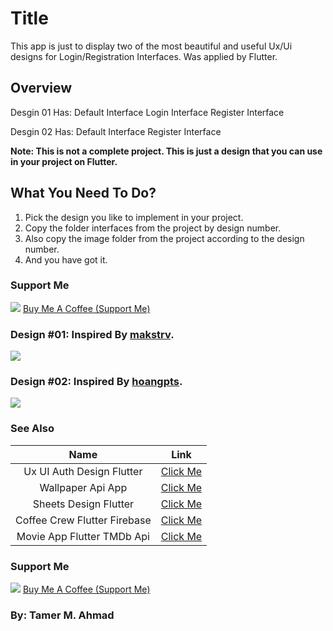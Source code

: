 # Title

This app is just to display two of the most beautiful and useful Ux/Ui designs for Login/Registration Interfaces. Was applied by Flutter.

## Overview

Desgin 01 Has:
Default Interface
Login Interface
Register Interface

Desgin 02 Has:
Default Interface
Register Interface

**Note: This is not a complete project. This is just a design that you can use in your project on Flutter.**

## What You Need To Do?

1. Pick the design you like to implement in your project.
2. Copy the folder interfaces from the project by design number.
3. Also copy the image folder from the project according to the design number.
4. And you have got it.

### Support Me
![](https://user-images.githubusercontent.com/38374139/82101919-8c787280-9716-11ea-88fb-2dfe98eafb3c.png)
[Buy Me A Coffee (Support Me)](https://www.patreon.com/tamerayesh)

### Design #01: Inspired By [makstrv](https://www.123rf.com/photo_122467498_stock-vector-ui-ux-mobile-application-interface-design-authorization-and-registration-pages-.html?utm_source=shareasale&utm_medium=affiliate&utm_campaign=828292_1195097&sscid=71k4_6w1zo).
<img src="https://user-images.githubusercontent.com/38374139/87075543-2ea16c00-c229-11ea-8104-cd42b34b79a4.png">

### Design #02: Inspired By [hoangpts](https://www.uplabs.com/posts/login-signup-mobile-interface-concept).
<img src="https://user-images.githubusercontent.com/38374139/87075552-3103c600-c229-11ea-955b-4d36174fe4b3.png">

### See Also

| Name | Link |
| :---: | :---: | 
| Ux UI Auth Design Flutter | [Click Me](https://github.com/TamerAyesh/Ux_UI_Auth_Design_Flutter) |
| Wallpaper Api App | [Click Me](https://github.com/TamerAyesh/TimoWallpaperApi) |
| Sheets Design Flutter | [Click Me](https://github.com/TamerAyesh/Sheets_Design_Flutter) |
| Coffee Crew Flutter Firebase | [Click Me](https://github.com/TamerAyesh/Coffee_Crew_flutter_firebase) |
| Movie App Flutter TMDb Api| [Click Me](https://github.com/TamerAyesh/Movie_App_Flutter_TMDb) |


### Support Me
![](https://user-images.githubusercontent.com/38374139/82101919-8c787280-9716-11ea-88fb-2dfe98eafb3c.png)
[Buy Me A Coffee (Support Me)](https://www.patreon.com/tamerayesh)

### By: Tamer M. Ahmad
